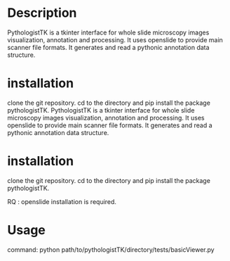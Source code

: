 # Description

PythologistTK is a tkinter interface for whole slide microscopy images visualization, annotation and processing.
It uses openslide to provide main scanner file formats.
It generates and read a pythonic annotation data structure.

# installation

clone the git repository.
cd to the directory and pip install the package pythologistTK.
PythologistTK is a tkinter interface for whole slide microscopy images visualization, annotation and processing. It uses openslide to provide main scanner file formats. It generates and read a pythonic annotation data structure.

# installation

clone the git repository. cd to the directory and pip install the package pythologistTK.

RQ : openslide installation is required.

# Usage

command: python path/to/pythologistTK/directory/tests/basicViewer.py
